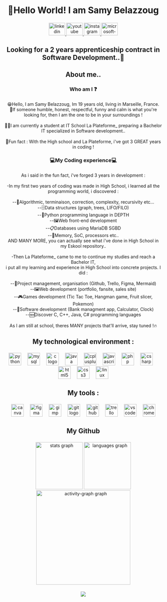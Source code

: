 <h1 align="center">👋Hello World! I am Samy Belazzoug</h1>

###

<div align="center">
  <a href="https://www.linkedin.com/in/samybelazzoug/" target="_blank">
    <img src="https://raw.githubusercontent.com/maurodesouza/profile-readme-generator/master/src/assets/icons/social/linkedin/default.svg" width="52" height="40" alt="linkedin logo"  />
  </a>
  <a href="https://www.youtube.com/@Sayym_13/featured" target="_blank">
    <img src="https://raw.githubusercontent.com/maurodesouza/profile-readme-generator/master/src/assets/icons/social/youtube/default.svg" width="52" height="40" alt="youtube logo"  />
  </a>
  <a href="https://www.instagram.com/sayym_13/" target="_blank">
    <img src="https://raw.githubusercontent.com/maurodesouza/profile-readme-generator/master/src/assets/icons/social/instagram/default.svg" width="52" height="40" alt="instagram logo"  />
  </a>
  <a href="belazzoug.samy@outlook.fr" target="_blank">
    <img src="https://raw.githubusercontent.com/maurodesouza/profile-readme-generator/master/src/assets/icons/social/microsoft-outlook/default.svg" width="52" height="40" alt="microsoft-outlook logo"  />
  </a>
</div>

###

<h2 align="center">Looking for a 2 years apprenticeship contract in Software Development..👀</h2>

###

<h2 align="center">About me..</h2>

###

<h3 align="center">Who am I ❓</h3>

###

<p align="center">😁Hello, I am Samy Belazzoug, Im 19 years old, living in Marseille, France. <br>🤝If someone humble, honest, respectful, funny and calm is what you're looking for, then I am the one to be in your  surroundings ! <br><br>🧑‍🎓I am currently a student at IT School La Plateforme_ preparing a Bachelor IT specialized in Software development..<br><br>🦾Fun fact : With the High school and La Plateforme, i've got 3 GREAT years in coding !</p>

###

<h3 align="center">💻My Coding experience💻</h3>

###

<p align="center">As i said in the fun fact, i've forged 3 years in development :<br><br>-In my first two years of coding was made in High School, i learned all the programming world, i discovered :<br><br>--🧠Algorithmic, terminaison, correction, complexity, recursivity etc...<br>--🗄️Data structures (graph, trees, LIFO/FILO)<br>--🐍Python programming language in DEPTH<br>--🖼️Web front-end development<br>--📋Databases using MariaDB SGBD<br>--💽Memory, SoC, processors etc..<br>AND MANY MORE, you can actually see what i've done in High School in my Eskool repository..<br><br>-Then La Plateforme_ came to me to continue my studies and reach a Bachelor IT, <br>i put all my learning and experience in High School into concrete projects. I did :<br><br>--🤼Project management, organisation (Github, Trello, Figma, Mermaid)<br>--🖼️Web development (portfolio, fansite, sales site)<br>--🎮Games development (Tic Tac Toe, Hangman game, Fruit slicer, Pokemon)<br>--🔢Software development (Bank managment app, Calculator, Clock)<br>--🆕Discover C, C++, Java, C# programming languages<br><br>As I am still at school, theres MANY projects that'll arrive, stay tuned !🔥</p>

###

<h2 align="center">My technological environment :</h2>

###

<div align="center">
  <img src="https://cdn.jsdelivr.net/gh/devicons/devicon/icons/python/python-original.svg" height="40" alt="python logo"  />
  <img width="12" />
  <img src="https://cdn.jsdelivr.net/gh/devicons/devicon/icons/mysql/mysql-original.svg" height="40" alt="mysql logo"  />
  <img width="12" />
  <img src="https://cdn.jsdelivr.net/gh/devicons/devicon/icons/c/c-original.svg" height="40" alt="c logo"  />
  <img width="12" />
  <img src="https://cdn.jsdelivr.net/gh/devicons/devicon/icons/java/java-original.svg" height="40" alt="java logo"  />
  <img width="12" />
  <img src="https://cdn.jsdelivr.net/gh/devicons/devicon/icons/cplusplus/cplusplus-original.svg" height="40" alt="cplusplus logo"  />
  <img width="12" />
  <img src="https://cdn.jsdelivr.net/gh/devicons/devicon/icons/javascript/javascript-original.svg" height="40" alt="javascript logo"  />
  <img width="12" />
  <img src="https://cdn.jsdelivr.net/gh/devicons/devicon/icons/php/php-original.svg" height="40" alt="php logo"  />
  <img width="12" />
  <img src="https://cdn.jsdelivr.net/gh/devicons/devicon/icons/csharp/csharp-original.svg" height="40" alt="csharp logo"  />
  <img width="12" />
  <img src="https://cdn.jsdelivr.net/gh/devicons/devicon/icons/html5/html5-original.svg" height="40" alt="html5 logo"  />
  <img width="12" />
  <img src="https://cdn.jsdelivr.net/gh/devicons/devicon/icons/css3/css3-original.svg" height="40" alt="css3 logo"  />
  <img width="12" />
  <img src="https://cdn.jsdelivr.net/gh/devicons/devicon/icons/linux/linux-original.svg" height="40" alt="linux logo"  />
</div>

###

<h2 align="center">My tools :</h2>

###

<div align="center">
  <img src="https://cdn.jsdelivr.net/gh/devicons/devicon/icons/canva/canva-original.svg" height="40" alt="canva logo"  />
  <img width="12" />
  <img src="https://cdn.jsdelivr.net/gh/devicons/devicon/icons/figma/figma-original.svg" height="40" alt="figma logo"  />
  <img width="12" />
  <img src="https://cdn.jsdelivr.net/gh/devicons/devicon/icons/gimp/gimp-original.svg" height="40" alt="gimp logo"  />
  <img width="12" />
  <img src="https://cdn.jsdelivr.net/gh/devicons/devicon/icons/git/git-original.svg" height="40" alt="git logo"  />
  <img width="12" />
  <img src="https://cdn.jsdelivr.net/gh/devicons/devicon/icons/github/github-original.svg" height="40" alt="github logo"  />
  <img width="12" />
  <img src="https://cdn.jsdelivr.net/gh/devicons/devicon/icons/trello/trello-plain.svg" height="40" alt="trello logo"  />
  <img width="12" />
  <img src="https://cdn.jsdelivr.net/gh/devicons/devicon/icons/vscode/vscode-original.svg" height="40" alt="vscode logo"  />
  <img width="12" />
  <img src="https://cdn.jsdelivr.net/gh/devicons/devicon/icons/chrome/chrome-original.svg" height="40" alt="chrome logo"  />
</div>

###

<h2 align="center">My Github</h2>

###

<div align="center">
  <img src="https://github-readme-stats.vercel.app/api?username=samy-belazzoug&hide_title=false&hide_rank=false&show_icons=true&include_all_commits=true&count_private=true&disable_animations=false&theme=vision-friendly-dark&locale=en&hide_border=false&order=1" height="150" alt="stats graph"  />
  <img src="https://github-readme-stats.vercel.app/api/top-langs?username=samy-belazzoug&locale=en&hide_title=false&layout=compact&card_width=320&langs_count=5&theme=vision-friendly-dark&hide_border=false&order=2" height="150" alt="languages graph"  />
  <img src="https://github-readme-activity-graph.vercel.app/graph?username=samy-belazzoug&radius=16&theme=redical&area=true&order=5" height="300" alt="activity-graph graph"  />
</div>

###

<div align="center">
  <img src="https://profile-counter.glitch.me/samy-belazzoug/count.svg?"  />
</div>

###
